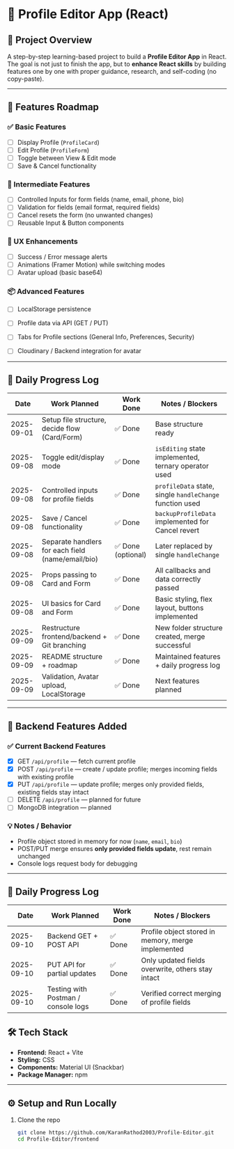
# 📖 Profile Editor App (React)

## 📝 Project Overview

A step-by-step learning-based project to build a **Profile Editor App** in React.
The goal is not just to finish the app, but to **enhance React skills** by building features one by one with proper guidance, research, and self-coding (no copy-paste).

---

## 🚀 Features Roadmap

### ✅ Basic Features

* [ ] Display Profile (`ProfileCard`)
* [ ] Edit Profile (`ProfileForm`)
* [ ] Toggle between View & Edit mode
* [ ] Save & Cancel functionality

### 🔄 Intermediate Features

* [ ] Controlled Inputs for form fields (name, email, phone, bio)
* [ ] Validation for fields (email format, required fields)
* [ ] Cancel resets the form (no unwanted changes)
* [ ] Reusable Input & Button components

### 🎨 UX Enhancements

* [ ] Success / Error message alerts
* [ ] Animations (Framer Motion) while switching modes
* [ ] Avatar upload (basic base64)

### 📦 Advanced Features

* [ ] LocalStorage persistence
* [ ] Profile data via API (GET / PUT)
* [ ] Tabs for Profile sections (General Info, Preferences, Security)
* [ ] Cloudinary / Backend integration for avatar


---

## 📅 Daily Progress Log

| Date       | Work Planned                                      | Work Done         | Notes / Blockers                                         |
| ---------- | ------------------------------------------------- | ----------------- | -------------------------------------------------------- |
| 2025-09-01 | Setup file structure, decide flow (Card/Form)     | ✅ Done            | Base structure ready                                     |
| 2025-09-08 | Toggle edit/display mode                          | ✅ Done            | `isEditing` state implemented, ternary operator used     |
| 2025-09-08 | Controlled inputs for profile fields              | ✅ Done            | `profileData` state, single `handleChange` function used |
| 2025-09-08 | Save / Cancel functionality                       | ✅ Done            | `backupProfileData` implemented for Cancel revert        |
| 2025-09-08 | Separate handlers for each field (name/email/bio) | ✅ Done (optional) | Later replaced by single `handleChange`                  |
| 2025-09-08 | Props passing to Card and Form                    | ✅ Done            | All callbacks and data correctly passed                  |
| 2025-09-08 | UI basics for Card and Form                       | ✅ Done            | Basic styling, flex layout, buttons implemented          |
| 2025-09-09 | Restructure frontend/backend + Git branching      | ✅ Done            | New folder structure created, merge successful           |
| 2025-09-09 | README structure + roadmap                        | ✅ Done            | Maintained features + daily progress log                 |
| 2025-09-09 | Validation, Avatar upload, LocalStorage           | ✅ Done         | Next features planned                                    |


---

## 🚀 Backend Features Added

### ✅ Current Backend Features

* [x] GET `/api/profile` — fetch current profile
* [x] POST `/api/profile` — create / update profile; merges incoming fields with existing profile
* [x] PUT `/api/profile` — update profile; merges only provided fields, existing fields stay intact
* [ ] DELETE `/api/profile` — planned for future
* [ ] MongoDB integration — planned

### 💡 Notes / Behavior

* Profile object stored in memory for now (`name`, `email`, `bio`)
* POST/PUT merge ensures **only provided fields update**, rest remain unchanged
* Console logs request body for debugging

---

## 📅 Daily Progress Log 

| Date       | Work Planned                        | Work Done | Notes / Blockers                                   |
| ---------- | ----------------------------------- | --------- | -------------------------------------------------- |
| 2025-09-10 | Backend GET + POST API              | ✅ Done    | Profile object stored in memory, merge implemented |
| 2025-09-10 | PUT API for partial updates         | ✅ Done    | Only updated fields overwrite, others stay intact  |
| 2025-09-10 | Testing with Postman / console logs | ✅ Done    | Verified correct merging of profile fields         |




## 🛠️ Tech Stack
- **Frontend:** React + Vite  
- **Styling:** CSS  
- **Components:** Material UI (Snackbar)  
- **Package Manager:** npm  

---

## ⚙️ Setup and Run Locally

1. Clone the repo  
   ```bash
   git clone https://github.com/KaranRathod2003/Profile-Editor.git
   cd Profile-Editor/frontend




